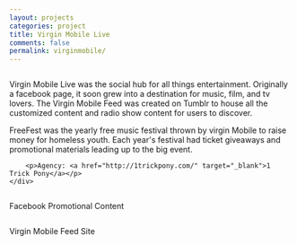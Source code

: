 ```yaml
---
layout: projects
categories: project
title: Virgin Mobile Live
comments: false
permalink: virginmobile/
---
```


<div class="row clearfix">
	<div class="column full">
		<p>Virgin Mobile Live was the social hub for all things entertainment. Originally a facebook page, it soon grew into a destination for music, film, and tv lovers. The Virgin Mobile Feed was created on Tumblr to house all the customized content and radio show content for users to discover.</p>
		<p>FreeFest was the yearly free music festival thrown by virgin Mobile to raise money for homeless youth. Each year's festival had ticket giveaways and promotional materials leading up to the big event.</p>

		<p>Agency: <a href="http://1trickpony.com/" target="_blank">1 Trick Pony</a></p>
	</div>
</div>
<div class="row clearfix project-image">
	<div class="column full">
		<img src="/img/proj/virginmobile/photo-grid-2.png" alt="">
	</div>
</div>
<div class="row clearfix project-image">
	<div class="column full">
		<p class="caption">Facebook Promotional Content</p>
	</div>
	<div class="column third medium-third">
		<img class="drop-shadow" src="/img/proj/virginmobile/img-4.jpg" alt="">
	</div>
	<div class="column third medium-third">
		<img class="drop-shadow" src="/img/proj/virginmobile/img-5.jpg" alt="">
	</div>
	<div class="column third medium-third">
		<img class="drop-shadow" src="/img/proj/virginmobile/img-6.jpg" alt="">
	</div>
</div>
<div class="row clearfix project-image">
	<div class="column full">
		<img class="drop-shadow" src="/img/proj/virginmobile/img-7.jpg" alt="">
	</div>
</div>
<div class="row clearfix project-image">
	<div class="column full">
		<img class="drop-shadow" src="/img/proj/virginmobile/img-8.jpg" alt="">
	</div>
</div>
<div class="row clearfix project-image">
	<div class="column full">
		<img class="drop-shadow" src="/img/proj/virginmobile/img-9.jpg" alt="">
	</div>
</div>
<div class="row clearfix project-image">
	<div class="column third">
		<img class="drop-shadow" src="/img/proj/virginmobile/img-10.jpg" alt="">
	</div>
	<div class="column third medium-half">
		<img class="drop-shadow" src="/img/proj/virginmobile/img-11.jpg" alt="">
	</div>
	<div class="column third medium-half">
		<img class="drop-shadow" src="/img/proj/virginmobile/img-12.jpg" alt="">
	</div>
</div>
<div class="row clearfix project-image">
	<div class="column full">
		<p class="caption">Virgin Mobile Feed Site</p>
		<img class="drop-shadow" src="/img/proj/virginmobile/img-1.jpg" alt="">
	</div>
</div>
<div class="row clearfix project-image">
	<div class="column full">
		<img class="drop-shadow" src="/img/proj/virginmobile/img-2.jpg" alt="">
	</div>
</div>
<div class="row clearfix project-image">
	<div class="column full">
		<img class="drop-shadow" src="/img/proj/virginmobile/img-3.jpg" alt="">
	</div>
</div>